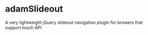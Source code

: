 # adamSlideout
A very lightweight jQuery slideout navigation plugin for browers that support touch API 
